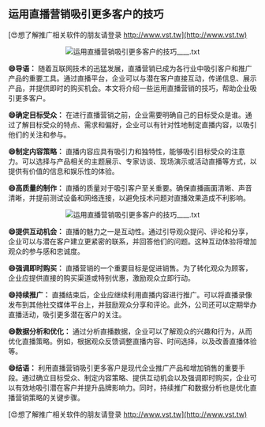 ## **运用直播营销吸引更多客户的技巧**

[😍想了解推广相关软件的朋友请登录 http://www.vst.tw](http://www.vst.tw)

 <center><img src="https://vst.tw/MP4/tuiguang/png/2.png" alt="运用直播营销吸引更多客户的技巧____.txt"></center>

**😄导语：**
随着互联网技术的迅猛发展，直播营销已成为各行业中吸引客户和推广产品的重要工具。通过直播平台，企业可以与潜在客户直接互动，传递信息、展示产品，并提供即时的购买机会。本文将介绍一些运用直播营销的技巧，帮助企业吸引更多客户。

**😄确定目标受众：**
在进行直播营销之前，企业需要明确自己的目标受众是谁。通过了解目标受众的特点、需求和偏好，企业可以有针对性地制定直播内容，以吸引他们的关注和参与。

**😄制定内容策略：**
直播内容应具有吸引力和独特性，能够吸引目标受众的注意力。可以选择与产品相关的主题展示、专家访谈、现场演示或活动直播等方式，以提供有价值的信息和娱乐性的体验。

**😄高质量的制作：**
直播的质量对于吸引客户至关重要。确保直播画面清晰、声音清晰，并提前测试设备和网络连接，以避免技术问题对直播效果造成不利影响。

 <center><img src="https://vst.tw/MP4/tuiguang/png/0.png" alt="运用直播营销吸引更多客户的技巧____.txt"></center>

**😄提供互动机会：**
直播的魅力之一是互动性。通过引导观众提问、评论和分享，企业可以与潜在客户建立更紧密的联系，并回答他们的问题。这种互动体验将增加观众的参与感和忠诚度。

**😄强调即时购买：**
直播营销的一个重要目标是促进销售。为了转化观众为顾客，企业应提供直接的购买渠道或特别优惠，激励观众立即行动。

**😄持续推广：**
直播结束后，企业应继续利用直播内容进行推广。可以将直播录像发布到其他社交媒体平台上，并鼓励观众分享和评论。此外，公司还可以定期举办直播活动，吸引更多潜在客户的关注。

**😄数据分析和优化：**
通过分析直播数据，企业可以了解观众的兴趣和行为，从而优化直播策略。例如，根据观众反馈调整直播内容、时间选择，以及改善直播体验等。

**😄结语：**
利用直播营销吸引更多客户是现代企业推广产品和增加销售的重要手段。通过确立目标受众、制定内容策略、提供互动机会以及强调即时购买，企业可以有效地吸引潜在客户并提升品牌影响力。同时，持续推广和数据分析也是优化直播营销策略的关键步骤。

[😍想了解推广相关软件的朋友请登录 http://www.vst.tw](http://www.vst.tw)



